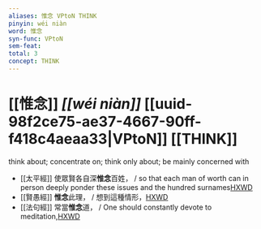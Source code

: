 ```yaml
---
aliases: 惟念 VPtoN THINK
pinyin: wéi niàn
word: 惟念
syn-func: VPtoN
sem-feat: 
total: 3
concept: THINK 
---
```

# [[惟念]] *[[wéi niàn]]*  [[uuid-98f2ce75-ae37-4667-90ff-f418c4aeaa33|VPtoN]] [[THINK]]
think about; concentrate on; think only about; be mainly concerned with
 - [[太平經]] 使眾賢各自深**惟念**百姓，
                     / so that each man of worth can in person deeply ponder these issues and the hundred surnames[HXWD](https://hxwd.org/textview.html?location=KR5e0001_tls_004-1a.3965)
 - [[賢愚經]] **惟念**此理， / 想到這種情形，[HXWD](https://hxwd.org/textview.html?location=KR6b0059_T_001-0354a.8)
 - [[法句經]] 常當**惟念**道， / One should constantly devote to meditation,[HXWD](https://hxwd.org/textview.html?location=KR6b0067_T_001-0562b.66)